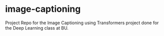 # image-captioning
Project Repo for the Image Captioning using Transformers project done for the Deep Learning class at BU.
